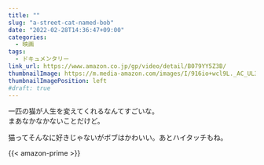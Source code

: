 ```yaml
---
title: ""
slug: "a-street-cat-named-bob"
date: "2022-02-28T14:36:47+09:00"
categories:
  - 映画
tags:
  - ドキュメンタリー
link_url: https://www.amazon.co.jp/gp/video/detail/B079YY5Z3B/
thumbnailImage: https://m.media-amazon.com/images/I/916io+wcl9L._AC_UL320_.jpg
thumbnailImagePosition: left
#draft: true
---
```

一匹の猫が人生を変えてくれるなんてすごいな。  
まあなかなかないことだけど。
<!--more-->
猫ってそんなに好きじゃないがボブはかわいい。あとハイタッチもね。

{{< amazon-prime >}}
